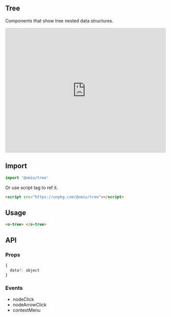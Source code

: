 ## Tree

Components that show tree nested data structures.

<iframe height="391" style="width: 100%;" scrolling="no" title="OMIU Tree" src="https://codepen.io/omijs/embed/yLYMGqa?height=391&theme-id=default&default-tab=html,result" frameborder="no" allowtransparency="true" allowfullscreen="true" loading="lazy">
  See the Pen <a href='https://codepen.io/omijs/pen/yLYMGqa'>OMIU Checkbox</a> by OMI
  (<a href='https://codepen.io/omijs'>@omijs</a>) on <a href='https://codepen.io'>CodePen</a>.
</iframe>

## Import

```js
import '@omiu/tree'
```

Or use script tag to ref it.


```html
<script src="https://unpkg.com/@omiu/tree"></script>
```

## Usage

```html
<o-tree> </o-tree>
```

## API

### Props

```jsx
{
  data?: object
}
```


### Events

* nodeClick
* nodeArrowClick
* contextMenu
